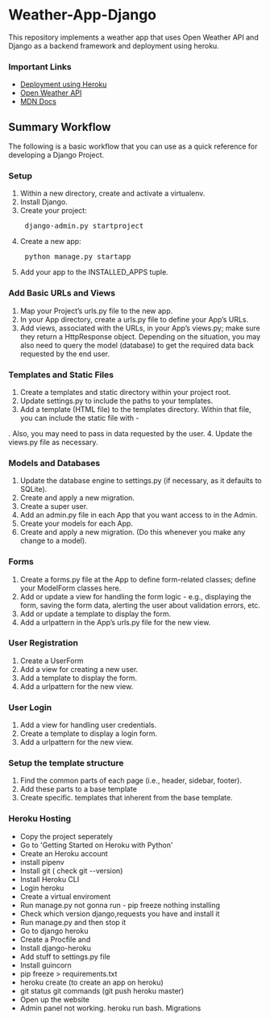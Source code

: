 # Weather-App-Django
This repository implements a weather app that uses Open Weather API and Django as a backend framework and deployment using heroku.

<h3>Important Links</h3>
<ul>
<li><a href="https://devcenter.heroku.com/articles/getting-started-with-python">Deployment using Heroku</a></li>
<li><a href="https://openweathermap.org/api">Open Weather API</a></li>
<li><a href="https://github.com/mdn/django-locallibrary-tutorial">MDN Docs</a></li>
</ul>


## Summary Workflow
The following is a basic workflow that you can use as a quick reference for developing a Django Project.

### Setup
1. Within a new directory, create and activate a virtualenv.
2. Install Django.
3. Create your project: <pre> django-admin.py startproject <name> </pre>
4. Create a new app:<pre> python manage.py startapp <appname> </pre>
5. Add your app to the INSTALLED_APPS tuple.


### Add Basic URLs and Views
1. Map your Project’s urls.py file to the new app.
2. In your App directory, create a urls.py file to define your App’s URLs.
3. Add views, associated with the URLs, in your App’s views.py; make sure they return a HttpResponse object. Depending on the situation, you may also need to query the model (database) to get the required data back requested by the end user.


### Templates and Static Files
1. Create a templates and static directory within your project root.
2. Update settings.py to include the paths to your templates.
3. Add a template (HTML file) to the templates directory. Within that file, you can include the static file with -

. Also, you may need to pass in data requested by the user.
4. Update the views.py file as necessary.


### Models and Databases

1. Update the database engine to settings.py (if necessary, as it defaults to SQLite).
2. Create and apply a new migration.
3. Create a super user.
4. Add an admin.py file in each App that you want access to in the Admin.
5. Create your models for each App.
6. Create and apply a new migration. (Do this whenever you make any change to a model).


### Forms
1. Create a forms.py file at the App to define form-related classes; define your ModelForm classes here.
2. Add or update a view for handling the form logic - e.g., displaying the form, saving the form data, alerting the user about validation errors, etc.
3. Add or update a template to display the form.
4. Add a urlpattern in the App’s urls.py file for the new view.

### User Registration
1. Create a UserForm
2. Add a view for creating a new user.
3. Add a template to display the form.
4. Add a urlpattern for the new view.

### User Login
1. Add a view for handling user credentials.
2. Create a template to display a login form.
3. Add a urlpattern for the new view.

### Setup the template structure
1. Find the common parts of each page (i.e., header, sidebar, footer).
2. Add these parts to a base template
3. Create specific. templates that inherent from the base template.

### Heroku Hosting
- Copy the project seperately
- Go to 'Getting Started on Heroku with Python'
- Create an Heroku account
- install pipenv
- Install git ( check git --version)
- Install Heroku CLI
- Login heroku
- Create a virtual enviroment
- Run manage.py not gonna run - pip freeze nothing installing
- Check which version django,requests you have and install it
- Run manage.py and then stop it
- Go to django heroku
- Create a Procfile and
- Install django-heroku
- Add stuff to settings.py file
- Install guincorn
- pip freeze > requirements.txt
- heroku create <name> (to create an app on heroku)
- git status git commands (git push heroku master)
- Open up the website
- Admin panel not working. heroku run bash. Migrations
